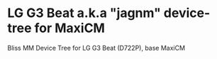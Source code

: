 LG G3 Beat a.k.a "jagnm" device-tree for MaxiCM
=============================

Bliss MM Device Tree for LG G3 Beat (D722P), base MaxiCM

